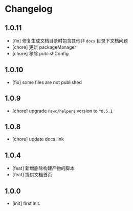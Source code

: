 # Changelog

## 1.0.11

- [fix] 修复生成文档目录时包含其他非 `docs` 目录下文档问题
- [chore] 更新 packageManager
- [chore] 移除 publishConfig

## 1.0.10

- [fix] some files are not published

## 1.0.9

- [chore] upgrade `@swc/helpers` version to `^0.5.1`

## 1.0.8

- [chore] update docs link

## 1.0.4

- [feat] 新增删除构建产物的脚本
- [feat] 提供文档首页

## 1.0.0

- [init] first init.
